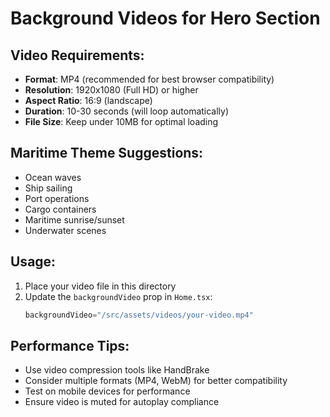 # Background Videos for Hero Section

## Video Requirements:
- **Format**: MP4 (recommended for best browser compatibility)
- **Resolution**: 1920x1080 (Full HD) or higher
- **Aspect Ratio**: 16:9 (landscape)
- **Duration**: 10-30 seconds (will loop automatically)
- **File Size**: Keep under 10MB for optimal loading

## Maritime Theme Suggestions:
- Ocean waves
- Ship sailing
- Port operations
- Cargo containers
- Maritime sunrise/sunset
- Underwater scenes

## Usage:
1. Place your video file in this directory
2. Update the `backgroundVideo` prop in `Home.tsx`:
   ```typescript
   backgroundVideo="/src/assets/videos/your-video.mp4"
   ```

## Performance Tips:
- Use video compression tools like HandBrake
- Consider multiple formats (MP4, WebM) for better compatibility
- Test on mobile devices for performance
- Ensure video is muted for autoplay compliance
